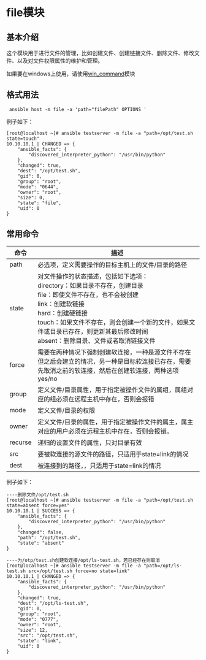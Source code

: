 # file模块

## 基本介绍

这个模块用于进行文件的管理，比如创建文件、创建链接文件、删除文件、修改文件、以及对文件权限属性的维护和管理。 

如果要在windows上使用，请使用[win_command](./win_command.md)模块

## 格式用法

```shell
 ansible host -m file -a 'path="filePath" OPTIONS ' 
```

例子如下：

```shell
[root@localhost ~]# ansible testserver -m file -a "path=/opt/test.sh state=touch"
10.10.10.1 | CHANGED => {
    "ansible_facts": {
        "discovered_interpreter_python": "/usr/bin/python"
    },
    "changed": true,
    "dest": "/opt/test.sh",
    "gid": 0,
    "group": "root",
    "mode": "0644",
    "owner": "root",
    "size": 0,
    "state": "file",
    "uid": 0
}
```

## 常用命令

| 命令 | 描述 |
| ---- | ---- |
|path|必选项，定义需要操作的目标主机上的文件/目录的路径|
|state|对文件操作的状态描述，包括如下选项：<br/>    directory：如果目录不存在，创建目录<br/>    file：即使文件不存在，也不会被创建<br/>    link：创建软链接<br/>    hard：创建硬链接<br/>    touch：如果文件不存在，则会创建一个新的文件，如果文件或目录已存在，则更新其最后修改时间<br/>    absent：删除目录、文件或者取消链接文件|
|force|需要在两种情况下强制创建软连接，一种是源文件不存在但之后会建立的情况，另一种是目标软连接已存在，需要先取消之前的软连接，然后在创建软连接，两种选项yes/no|
|group|定义文件/目录属性，用于指定被操作文件的属组，属组对应的组必须在远程主机中存在，否则会报错|
|mode|定义文件/目录的权限|
|owner|定义文件/目录的属性，用于指定被操作文件的属主，属主对应的用户必须在远程主机中存在，否则会报错。|
|recurse|递归的设置文件的属性，只对目录有效|
|src|要被软连接的源文件的路径，只适用于state=link的情况|
|dest|被连接到的路径，，只适用于state=link的情况|

例子如下：

```shell
----删除文件/opt/test.sh
[root@localhost ~]# ansible testserver -m file -a "path=/opt/test.sh state=absent force=yes"
10.10.10.1 | SUCCESS => {
    "ansible_facts": {
        "discovered_interpreter_python": "/usr/bin/python"
    },
    "changed": false,
    "path": "/opt/test.sh",
    "state": "absent"
}
```

```shell
----为/otp/test.sh创建软连接/opt/ls-test.sh，若已经存在则取消
[root@localhost ~]# ansible testserver -m file -a "path=/opt/ls-test.sh src=/opt/test.sh force=no state=link"
10.10.10.1 | CHANGED => {
    "ansible_facts": {
        "discovered_interpreter_python": "/usr/bin/python"
    },
    "changed": true,
    "dest": "/opt/ls-test.sh",
    "gid": 0,
    "group": "root",
    "mode": "0777",
    "owner": "root",
    "size": 12,
    "src": "/opt/test.sh",
    "state": "link",
    "uid": 0
}
```
